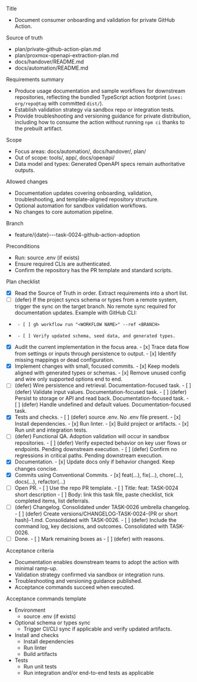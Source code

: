 Title
- Document consumer onboarding and validation for private GitHub Action.

Source of truth
- plan/private-github-action-plan.md
- plan/proxmox-openapi-extraction-plan.md
- docs/handover/README.md
- docs/automation/README.md

Requirements summary
- Produce usage documentation and sample workflows for downstream repositories, reflecting the bundled TypeScript action
  footprint (`uses: org/repo@tag` with committed `dist/`).
- Establish validation strategy via sandbox repo or integration tests.
- Provide troubleshooting and versioning guidance for private distribution, including how to consume the action without
  running `npm ci` thanks to the prebuilt artifact.

Scope
- Focus areas: docs/automation/, docs/handover/, plan/
- Out of scope: tools/, app/, docs/openapi/
- Data model and types: Generated OpenAPI specs remain authoritative outputs.

Allowed changes
- Documentation updates covering onboarding, validation, troubleshooting, and template-aligned repository structure.
- Optional automation for sandbox validation workflows.
- No changes to core automation pipeline.

Branch
- feature/{date}---task-0024-github-action-adoption

Preconditions
- Run: source .env (if exists)
- Ensure required CLIs are authenticated.
- Confirm the repository has the PR template and standard scripts.

Plan checklist
- [x] Read the Source of Truth in order. Extract requirements into a short list.
- [ ] (defer) If the project syncs schema or types from a remote system, trigger the sync on the target branch. No remote sync required for documentation updates.
      Example with GitHub CLI:
-      - [ ] gh workflow run "<WORKFLOW NAME>" --ref <BRANCH>
-      - [ ] Verify updated schema, seed data, and generated types.
- [x] Audit the current implementation in the focus area.
      - [x] Trace data flow from settings or inputs through persistence to output.
      - [x] Identify missing mappings or dead configuration.
- [x] Implement changes with small, focused commits.
      - [x] Keep models aligned with generated types or schemas.
      - [x] Remove unused config and wire only supported options end to end.
- [ ] (defer) Wire persistence and retrieval. Documentation-focused task.
      - [ ] (defer) Validate input values. Documentation-focused task.
      - [ ] (defer) Persist to storage or API and read back. Documentation-focused task.
      - [ ] (defer) Handle undefined and default values. Documentation-focused task.
- [x] Tests and checks.
      - [ ] (defer) source .env. No .env file present.
      - [x] Install dependencies.
      - [x] Run linter.
      - [x] Build project or artifacts.
      - [x] Run unit and integration tests.
- [ ] (defer) Functional QA. Adoption validation will occur in sandbox repositories.
      - [ ] (defer) Verify expected behavior on key user flows or endpoints. Pending downstream execution.
      - [ ] (defer) Confirm no regressions in critical paths. Pending downstream execution.
- [x] Documentation.
      - [x] Update docs only if behavior changed. Keep changes concise.
- [x] Commits using Conventional Commits.
      - [x] feat(...), fix(...), chore(...), docs(...), refactor(...)
- [ ] Open PR.
      - [ ] Use the repo PR template.
      - [ ] Title: feat: TASK-0024 short description
      - [ ] Body: link this task file, paste checklist, tick completed items, list deferrals.
- [ ] (defer) Changelog. Consolidated under TASK-0026 umbrella changelog.
      - [ ] (defer) Create versions/CHANGELOG-TASK-0024-{PR or short hash}-1.md. Consolidated with TASK-0026.
      - [ ] (defer) Include the command log, key decisions, and outcomes. Consolidated with TASK-0026.
- [ ] Done.
      - [ ] Mark remaining boxes as - [ ] (defer) with reasons.

Acceptance criteria
- Documentation enables downstream teams to adopt the action with minimal ramp-up.
- Validation strategy confirmed via sandbox or integration runs.
- Troubleshooting and versioning guidance published.
- Acceptance commands succeed when executed.

Acceptance commands template
- Environment
  - source .env (if exists)
- Optional schema or types sync
  - Trigger CI/CLI sync if applicable and verify updated artifacts.
- Install and checks
  - Install dependencies
  - Run linter
  - Build artifacts
- Tests
  - Run unit tests
  - Run integration and/or end-to-end tests as applicable
